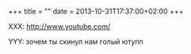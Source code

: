 +++
title = ""
date = 2013-10-31T17:37:00+02:00
+++

XXX: <a href="http://www.youtube.com/">http://www.youtube.com/</a>


YYY: зочем ты скинул нам голый ютупп


